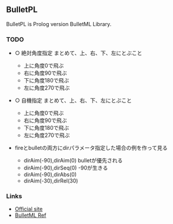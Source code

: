 ## BulletPL

BulletPL is Prolog version BulletML Library.

### TODO

- ○ 絶対角度指定 まとめて、上、右、下、左にとぶこと
    - 上に角度0で飛ぶ
    - 右に角度90で飛ぶ
    - 下に角度180で飛ぶ
    - 左に角度270で飛ぶ

- ○ 自機指定 まとめて、上、右、下、左にとぶこと
    - 上に角度0で飛ぶ
    - 右に角度90で飛ぶ
    - 下に角度180で飛ぶ
    - 左に角度270で飛ぶ

- fireとbulletの両方にdirパラメータ指定した場合の例を作って見る
    - dirAim(-90),dirAim(0) bulletが優先される
    - dirAim(-90),dirSeq(0) -90が生きる
    - dirAim(-90),dirAbs(0)
    - dirAim(-30),dirRel(30)

### Links

  - [Official site](http://www.asahi-net.or.jp/~cs8k-cyu/bulletml/index_e.html)
  - [BulletML Ref](http://www.asahi-net.or.jp/~cs8k-cyu/bulletml/bulletml_ref_e.html)
